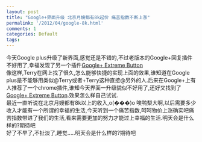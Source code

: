 ```yaml
---
layout: post
title: "Google+界面升级 北京月嫂都有8k起价 痛苦指数不断上涨"
permalink: '/2012/04/google-8k.html'
comments: 1
categories: Default
tags: 
---
```

<div dir="ltr" style="text-align: left;" trbidi="on">今天Google plus升级了新界面,感觉还是不错的,不过老版本的Google+回复插件不好用了,幸福发现了另一个插件<a href="https://chrome.google.com/webstore/detail/niafomndbpaobebocajmnajojkilkgph">Google+ Extreme Button</a><br/><div><a href="http://4.bp.blogspot.com/-QyojCyH48hA/T4b5bHznz6I/AAAAAAAAEOo/MVcloyERoe0/s1600/image-740149.png"><img alt="" border="0" id="BLOGGER_PHOTO_ID_5730541820222885794" src="http://4.bp.blogspot.com/-QyojCyH48hA/T4b5bHznz6I/AAAAAAAAEOo/MVcloyERoe0/s320/image-740149.png"/></a></div><div>像这样,Terry在网上找了很久,怎么能够快捷的实现上面的效果,谁知道在Google plus是不能够用类似@Terry或者+Terry这种直接@另外的人.后来在Google+上有人推荐了一个chrome插件,谁知今天界面一升级貌似不好用了,还好又找到了<a href="https://chrome.google.com/webstore/detail/niafomndbpaobebocajmnajojkilkgph">Google+ Extreme Button</a>.效果怎么样自己试试.</div><div><a href="http://3.bp.blogspot.com/-6JxQhW08ILU/T4b5bffpyaI/AAAAAAAAEOw/M3oDEc0XJlE/s1600/341-741523.gif"><img alt="" border="0" id="BLOGGER_PHOTO_ID_5730541826581580194" src="http://3.bp.blogspot.com/-6JxQhW08ILU/T4b5bffpyaI/AAAAAAAAEOw/M3oDEc0XJlE/s320/341-741523.gif"/></a><a href="http://3.bp.blogspot.com/-6JxQhW08ILU/T4b5bffpyaI/AAAAAAAAEOw/M3oDEc0XJlE/s1600/341-741523.gif"><img alt="" border="0" id="BLOGGER_PHOTO_ID_5730541826581580194" src="http://3.bp.blogspot.com/-6JxQhW08ILU/T4b5bffpyaI/AAAAAAAAEOw/M3oDEc0XJlE/s320/341-741523.gif"/></a><a href="http://3.bp.blogspot.com/-6JxQhW08ILU/T4b5bffpyaI/AAAAAAAAEOw/M3oDEc0XJlE/s1600/341-741523.gif"><img alt="" border="0" id="BLOGGER_PHOTO_ID_5730541826581580194" src="http://3.bp.blogspot.com/-6JxQhW08ILU/T4b5bffpyaI/AAAAAAAAEOw/M3oDEc0XJlE/s320/341-741523.gif"/></a><a href="http://3.bp.blogspot.com/-6JxQhW08ILU/T4b5bffpyaI/AAAAAAAAEOw/M3oDEc0XJlE/s1600/341-741523.gif"><img alt="" border="0" id="BLOGGER_PHOTO_ID_5730541826581580194" src="http://3.bp.blogspot.com/-6JxQhW08ILU/T4b5bffpyaI/AAAAAAAAEOw/M3oDEc0XJlE/s320/341-741523.gif"/></a><a href="http://3.bp.blogspot.com/-6JxQhW08ILU/T4b5bffpyaI/AAAAAAAAEOw/M3oDEc0XJlE/s1600/341-741523.gif"><img alt="" border="0" id="BLOGGER_PHOTO_ID_5730541826581580194" src="http://3.bp.blogspot.com/-6JxQhW08ILU/T4b5bffpyaI/AAAAAAAAEOw/M3oDEc0XJlE/s320/341-741523.gif"/></a><a href="http://3.bp.blogspot.com/-6JxQhW08ILU/T4b5bffpyaI/AAAAAAAAEOw/M3oDEc0XJlE/s1600/341-741523.gif"><img alt="" border="0" id="BLOGGER_PHOTO_ID_5730541826581580194" src="http://3.bp.blogspot.com/-6JxQhW08ILU/T4b5bffpyaI/AAAAAAAAEOw/M3oDEc0XJlE/s320/341-741523.gif"/></a><a href="http://3.bp.blogspot.com/-6JxQhW08ILU/T4b5bffpyaI/AAAAAAAAEOw/M3oDEc0XJlE/s1600/341-741523.gif"><img alt="" border="0" id="BLOGGER_PHOTO_ID_5730541826581580194" src="http://3.bp.blogspot.com/-6JxQhW08ILU/T4b5bffpyaI/AAAAAAAAEOw/M3oDEc0XJlE/s320/341-741523.gif"/></a><a href="http://3.bp.blogspot.com/-6JxQhW08ILU/T4b5bffpyaI/AAAAAAAAEOw/M3oDEc0XJlE/s1600/341-741523.gif"><img alt="" border="0" id="BLOGGER_PHOTO_ID_5730541826581580194" src="http://3.bp.blogspot.com/-6JxQhW08ILU/T4b5bffpyaI/AAAAAAAAEOw/M3oDEc0XJlE/s320/341-741523.gif"/></a><a href="http://3.bp.blogspot.com/-6JxQhW08ILU/T4b5bffpyaI/AAAAAAAAEOw/M3oDEc0XJlE/s1600/341-741523.gif"><img alt="" border="0" id="BLOGGER_PHOTO_ID_5730541826581580194" src="http://3.bp.blogspot.com/-6JxQhW08ILU/T4b5bffpyaI/AAAAAAAAEOw/M3oDEc0XJlE/s320/341-741523.gif"/></a><a href="http://3.bp.blogspot.com/-6JxQhW08ILU/T4b5bffpyaI/AAAAAAAAEOw/M3oDEc0XJlE/s1600/341-741523.gif"><img alt="" border="0" id="BLOGGER_PHOTO_ID_5730541826581580194" src="http://3.bp.blogspot.com/-6JxQhW08ILU/T4b5bffpyaI/AAAAAAAAEOw/M3oDEc0XJlE/s320/341-741523.gif"/></a><a href="http://3.bp.blogspot.com/-6JxQhW08ILU/T4b5bffpyaI/AAAAAAAAEOw/M3oDEc0XJlE/s1600/341-741523.gif"><img alt="" border="0" id="BLOGGER_PHOTO_ID_5730541826581580194" src="http://3.bp.blogspot.com/-6JxQhW08ILU/T4b5bffpyaI/AAAAAAAAEOw/M3oDEc0XJlE/s320/341-741523.gif"/></a><a href="http://3.bp.blogspot.com/-6JxQhW08ILU/T4b5bffpyaI/AAAAAAAAEOw/M3oDEc0XJlE/s1600/341-741523.gif"><img alt="" border="0" id="BLOGGER_PHOTO_ID_5730541826581580194" src="http://3.bp.blogspot.com/-6JxQhW08ILU/T4b5bffpyaI/AAAAAAAAEOw/M3oDEc0XJlE/s320/341-741523.gif"/></a><a href="http://3.bp.blogspot.com/-6JxQhW08ILU/T4b5bffpyaI/AAAAAAAAEOw/M3oDEc0XJlE/s1600/341-741523.gif"><img alt="" border="0" id="BLOGGER_PHOTO_ID_5730541826581580194" src="http://3.bp.blogspot.com/-6JxQhW08ILU/T4b5bffpyaI/AAAAAAAAEOw/M3oDEc0XJlE/s320/341-741523.gif"/></a></div><div>最近一直听说在北京月嫂都有8k以上的收入,o(���)o 唉鸭梨大啊,以后需要多少收入才能有一个所谓的幸福的生活,今天听到一个痛苦指数,呵呵物价上涨确实吧痛苦指数带进了我们的生活,看来需要更加的努力才能过上幸福的生活.明天会是什么样的?期待吧<br/>好了不早了,不扯淡了,睡觉.....明天会是什么样的?期待吧</div></div>